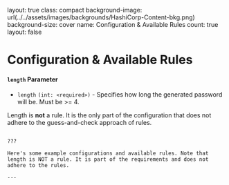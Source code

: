 layout: true
class: compact
background-image: url(../../assets/images/backgrounds/HashiCorp-Content-bkg.png)
background-size: cover
name: Configuration & Available Rules
count: true
layout: false

# Configuration & Available Rules

#### `length` Parameter
- `length` `(int: <required>)` - Specifies how long the generated password will be. Must be >= 4.

Length is **not** a rule. It is the only part of the configuration that does not adhere to the guess-and-check approach of rules.



```

???

Here's some example configurations and available rules. Note that length is NOT a rule. It is part of the requirements and does not adhere to the rules.

---